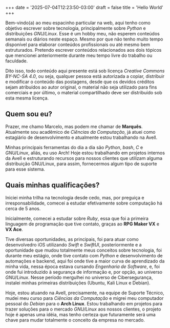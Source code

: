 +++
date = '2025-07-04T12:23:50-03:00'
draft = false
title = 'Hello World'
+++

Bem-vindo(a) ao meu espacinho particular na web, aqui tenho como objetivo escrever sobre tecnologia, principalmente sobre _Python_ e distribuições _GNU/Linux_. Esse é um hobby meu, não esperem conteúdos semanais ou diários neste espaço. Mesmo por que não tenho muito tempo disponível para elaborar conteúdos profissionais ou até mesmo bem estruturados. Pretendo escrever conteúdos relacionados aos dois tópicos que mencionei anteriormente durante meu tempo livre do trabalho ou faculdade.

Dito isso, todo conteúdo aqui presente está sob licença _Creative Commons BY-NC-SA 4.0_, ou seja, qualquer pessoa está autorizada a copiar, distribuir e modificar o conteúdo das postagens, desde que os devidos créditos sejam atribuídos ao autor original, o material não seja utilizado para fins comerciais e por último, o material compartilhado deve ser distribuído sob esta mesma licença.

## Quem sou eu?

Prazer, me chamo Marcelo, mas podem me chamar de **Marquês**. Atualmente sou acadêmico de _Ciências da Computação_, já atuei como estagiário de desenvolvimento e atualmente estou trabalhando na Avell.

Minhas principais ferramentas do dia a dia são _Python_, _bash_, _C_ e _GNU/Linux_, aliás, eu uso Arch! Hoje estou trabalhando em projetos internos da Avell e estruturando recursos para nossos clientes que utilizam alguma distribuição GNU/Linux, para assim, fornecermos algum tipo de suporte para esse sistema.

## Quais minhas qualificações?

Iniciei minha trilha na tecnologia desde cedo, mas, por preguiça e irresponsabilidade, comecei a estudar efetivamente sobre computação há cerca de 5 anos.

Inicialmente, comecei a estudar sobre _Ruby_, essa que foi a primeira linguagem de programação que tive contato, graças ao **RPG Maker VX** e **VX Ace**.

Tive diversas oportunidades, as principais, foi para atuar como desenvolvedro iOS utilizando _Swift_ e _SwiftUI_, posteriormente e a oportunidade que mudou totalmente meus conceitos sobre tecnologia, foi durante meu estágio, onde tive contato com _Python_ e desenvolvimento de automações e backend, aqui foi onde tive a maior curva de aprendizado da minha vida, nessa época estava cursando _Engenharia de Software_, e, foi onde fui introduzido à segurança de informação e, por opção, ao universo _GNU/Linux_. Nesse período mergulhei no universo de Cibersegurança, instalei minhas primeiras distribuições (Ubuntu, Kali Linux e Debian).

Hoje, estou atuando na Avell, precisamente, na equipe de Suporte Técnico, mudei meu curso para _Ciências da Computação_ e migrei meu computador pessoal do _Debian_ para o **Arch Linux**. Estou trabalhando em projetos para trazer soluções para o mercado _GNU/Linux_ aos nossos clientes, o projeto hoje é apenas uma idéia, mas tenho certeza que futuramente será uma chave para mudar totalmente o conceito da empresa no mercado.
